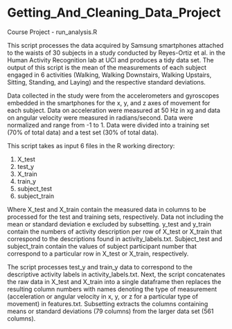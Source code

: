 Getting_And_Cleaning_Data_Project
=================================

Course Project - run_analysis.R

This script processes the data acquired by Samsung smartphones attached to the waists of 30 subjects in a study conducted by Reyes-Ortiz et al. in the Human Activity Recognition lab at UCI and produces a tidy data set.  The output of this script is the mean of the measurements of each subject engaged in 6 activities (Walking, Walking Downstairs, Walking Upstairs, Sitting, Standing, and Laying) and the respective standard deviations.

Data collected in the study were from the accelerometers and gyroscopes embedded in the smartphones for the x, y, and z axes of movement for each subject.  Data on acceleration were measured at 50 Hz in xg and data on angular velocity were measured in radians/second.  Data were normalized and range from -1 to 1.  Data were divided into a training set (70% of total data) and a test set (30% of total data).

This script takes as input 6 files in the R working directory:
1) X_test
2) test_y
3) X_train
4) train_y
5) subject_test
6) subject_train

Where X_test and X_train contain the measured data in columns to be processed for the test and training sets, respectively.  Data not including the mean or standard deviation e excluded by subsetting.  y_test and y_train contain the numbers of activity description per row of X_test or X_train that correspond to the descriptions found in activity_labels.txt. Subject_test and subject_train contain the values of subject participant number that correspond to a particular row in X_test or X_train, respectively.

The script processes test_y and train_y data to correspond to the descriptive activity labels  in activity_labels.txt.  Next, the script concatenates the raw data in X_test and X_train into a single dataframe then replaces the resulting column numbers with names denoting the type of measurement (acceleration or angular velocity in x, y, or z for a particular type of movement) in features.txt.  Subsetting extracts the columns containing means or standard deviations (79 columns) from the larger data set (561 columns).




